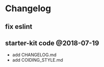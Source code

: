 # Changelog

## fix eslint

## starter-kit code @2018-07-19

* add CHANGELOG.md
* add COIDING_STYLE.md
